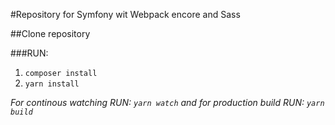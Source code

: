 #Repository for Symfony wit Webpack encore and Sass


##Clone repository

###RUN:
1.  `composer install`
2.  `yarn install`

*For continous watching RUN: `yarn watch` and for production build RUN: `yarn build`*
